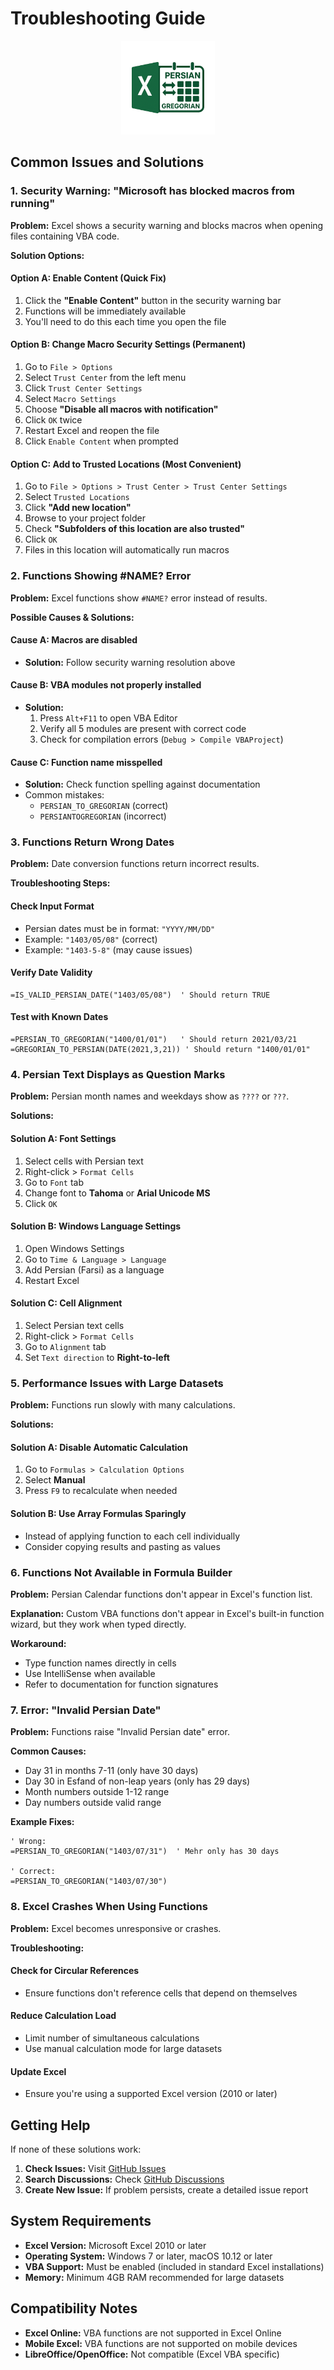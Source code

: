 # Troubleshooting Guide

<div align="center">
  <img src="https://raw.githubusercontent.com/behify/persian-calendar-excel/main/assets/logo.png" alt="Persian Calendar Excel Logo" width="150">
</div>

## Common Issues and Solutions

### 1. Security Warning: "Microsoft has blocked macros from running"

**Problem:** Excel shows a security warning and blocks macros when opening files containing VBA code.

**Solution Options:**

#### Option A: Enable Content (Quick Fix)
1. Click the **"Enable Content"** button in the security warning bar
2. Functions will be immediately available
3. You'll need to do this each time you open the file

#### Option B: Change Macro Security Settings (Permanent)
1. Go to `File > Options`
2. Select `Trust Center` from the left menu
3. Click `Trust Center Settings`
4. Select `Macro Settings`
5. Choose **"Disable all macros with notification"**
6. Click `OK` twice
7. Restart Excel and reopen the file
8. Click `Enable Content` when prompted

#### Option C: Add to Trusted Locations (Most Convenient)
1. Go to `File > Options > Trust Center > Trust Center Settings`
2. Select `Trusted Locations`
3. Click **"Add new location"**
4. Browse to your project folder
5. Check **"Subfolders of this location are also trusted"**
6. Click `OK`
7. Files in this location will automatically run macros

### 2. Functions Showing #NAME? Error

**Problem:** Excel functions show `#NAME?` error instead of results.

**Possible Causes & Solutions:**

#### Cause A: Macros are disabled
- **Solution:** Follow security warning resolution above

#### Cause B: VBA modules not properly installed
- **Solution:** 
  1. Press `Alt+F11` to open VBA Editor
  2. Verify all 5 modules are present with correct code
  3. Check for compilation errors (`Debug > Compile VBAProject`)

#### Cause C: Function name misspelled
- **Solution:** Check function spelling against documentation
- Common mistakes:
  - `PERSIAN_TO_GREGORIAN` (correct)
  - `PERSIANTOGREGORIAN` (incorrect)

### 3. Functions Return Wrong Dates

**Problem:** Date conversion functions return incorrect results.

**Troubleshooting Steps:**

#### Check Input Format
- Persian dates must be in format: `"YYYY/MM/DD"`
- Example: `"1403/05/08"` (correct)
- Example: `"1403-5-8"` (may cause issues)

#### Verify Date Validity
```excel
=IS_VALID_PERSIAN_DATE("1403/05/08")  ' Should return TRUE
```

#### Test with Known Dates
```excel
=PERSIAN_TO_GREGORIAN("1400/01/01")   ' Should return 2021/03/21
=GREGORIAN_TO_PERSIAN(DATE(2021,3,21)) ' Should return "1400/01/01"
```

### 4. Persian Text Displays as Question Marks

**Problem:** Persian month names and weekdays show as `????` or `???`.

**Solutions:**

#### Solution A: Font Settings
1. Select cells with Persian text
2. Right-click > `Format Cells`
3. Go to `Font` tab
4. Change font to **Tahoma** or **Arial Unicode MS**
5. Click `OK`

#### Solution B: Windows Language Settings
1. Open Windows Settings
2. Go to `Time & Language > Language`
3. Add Persian (Farsi) as a language
4. Restart Excel

#### Solution C: Cell Alignment
1. Select Persian text cells
2. Right-click > `Format Cells`
3. Go to `Alignment` tab
4. Set `Text direction` to **Right-to-left**

### 5. Performance Issues with Large Datasets

**Problem:** Functions run slowly with many calculations.

**Solutions:**

#### Solution A: Disable Automatic Calculation
1. Go to `Formulas > Calculation Options`
2. Select **Manual**
3. Press `F9` to recalculate when needed

#### Solution B: Use Array Formulas Sparingly
- Instead of applying function to each cell individually
- Consider copying results and pasting as values

### 6. Functions Not Available in Formula Builder

**Problem:** Persian Calendar functions don't appear in Excel's function list.

**Explanation:** Custom VBA functions don't appear in Excel's built-in function wizard, but they work when typed directly.

**Workaround:**
- Type function names directly in cells
- Use IntelliSense when available
- Refer to documentation for function signatures

### 7. Error: "Invalid Persian Date"

**Problem:** Functions raise "Invalid Persian date" error.

**Common Causes:**
- Day 31 in months 7-11 (only have 30 days)
- Day 30 in Esfand of non-leap years (only has 29 days)
- Month numbers outside 1-12 range
- Day numbers outside valid range

**Example Fixes:**
```excel
' Wrong:
=PERSIAN_TO_GREGORIAN("1403/07/31")  ' Mehr only has 30 days

' Correct:
=PERSIAN_TO_GREGORIAN("1403/07/30")
```

### 8. Excel Crashes When Using Functions

**Problem:** Excel becomes unresponsive or crashes.

**Troubleshooting:**

#### Check for Circular References
- Ensure functions don't reference cells that depend on themselves

#### Reduce Calculation Load
- Limit number of simultaneous calculations
- Use manual calculation mode for large datasets

#### Update Excel
- Ensure you're using a supported Excel version (2010 or later)

## Getting Help

If none of these solutions work:

1. **Check Issues:** Visit [GitHub Issues](https://github.com/behify/persian-calendar-excel/issues)
2. **Search Discussions:** Check [GitHub Discussions](https://github.com/behify/persian-calendar-excel/discussions)
3. **Create New Issue:** If problem persists, create a detailed issue report

## System Requirements

- **Excel Version:** Microsoft Excel 2010 or later
- **Operating System:** Windows 7 or later, macOS 10.12 or later
- **VBA Support:** Must be enabled (included in standard Excel installations)
- **Memory:** Minimum 4GB RAM recommended for large datasets

## Compatibility Notes

- **Excel Online:** VBA functions are not supported in Excel Online
- **Mobile Excel:** VBA functions are not supported on mobile devices
- **LibreOffice/OpenOffice:** Not compatible (Excel VBA specific)